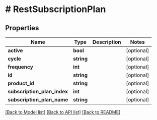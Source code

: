 # # RestSubscriptionPlan

## Properties

Name | Type | Description | Notes
------------ | ------------- | ------------- | -------------
**active** | **bool** |  | [optional]
**cycle** | **string** |  | [optional]
**frequency** | **int** |  | [optional]
**id** | **string** |  | [optional]
**product_id** | **string** |  | [optional]
**subscription_plan_index** | **int** |  | [optional]
**subscription_plan_name** | **string** |  | [optional]

[[Back to Model list]](../../README.md#models) [[Back to API list]](../../README.md#endpoints) [[Back to README]](../../README.md)
